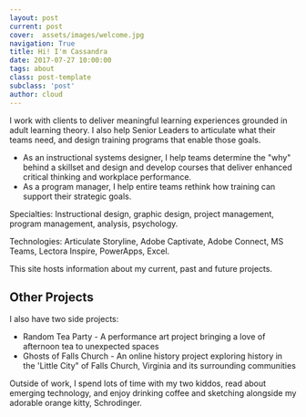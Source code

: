 ```yaml
---
layout: post
current: post
cover:  assets/images/welcome.jpg
navigation: True
title: Hi! I'm Cassandra
date: 2017-07-27 10:00:00
tags: about
class: post-template
subclass: 'post'
author: cloud
---
```


I work with clients to deliver meaningful learning experiences grounded in adult learning theory. I also help Senior Leaders to articulate what their teams need, and design training programs that enable those goals. 

- As an instructional systems designer, I help teams determine the "why" behind a skillset and design and develop courses that deliver enhanced critical thinking and workplace performance.
- As a program manager, I help entire teams rethink how training can support their strategic goals.

Specialties: Instructional design, graphic design, project management, program management, analysis, psychology.

Technologies: Articulate Storyline, Adobe Captivate, Adobe Connect, MS Teams, Lectora Inspire, PowerApps, Excel.

This site hosts information about my current, past and future projects. 

## Other Projects

I also have two side projects: 
- Random Tea Party - A performance art project bringing a love of afternoon tea to unexpected spaces
- Ghosts of Falls Church - An online history project exploring history in the 'Little City" of Falls Church, Virginia and its surrounding communities

Outside of work, I spend lots of time with my two kiddos, read about emerging technology, and enjoy drinking coffee and sketching alongside my adorable orange kitty, Schrodinger.
